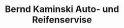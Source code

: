 ---
title: "Bernd Kaminski Auto- und Reifenservise"
url: /grossbeeren/bernd-kaminski-auto-und-reifenservise/
shop: Autowerkstatt
---